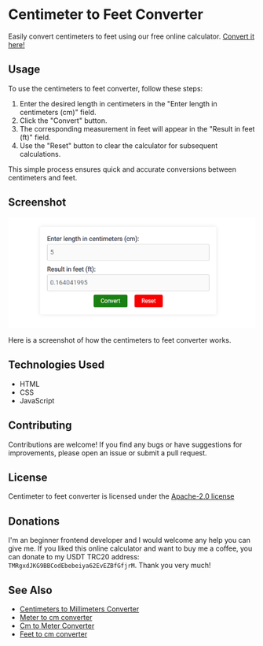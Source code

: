 # Centimeter to Feet Converter
<p>Easily convert centimeters to feet using our free online calculator. <a href="https://www.asutpp.com/cm-to-feet.html">Convert it here!</a></p>
<h2>Usage</h2>
<p>To use the centimeters to feet converter, follow these steps:</p>
<ol>
<li>Enter the desired length in centimeters in the "Enter length in centimeters (cm)" field.</li>
<li>Click the "Convert" button.</li>
<li>The corresponding measurement in feet will appear in the "Result in feet (ft)" field.</li>
<li>Use the "Reset" button to clear the calculator for subsequent calculations.</li>
</ol>
<p>This simple process ensures quick and accurate conversions between centimeters and feet.</p>
<h2>Screenshot</h2>
<p><img src="https://raw.githubusercontent.com/yury-makarov/centimeter-to-feet-converter/main/centimeter-to-feet-converter.png" alt="Screenshot of the centimeter to feet converter"/></p>
<p>Here is a screenshot of how the centimeters to feet converter works.</p>
<h2>Technologies Used</h2>
<ul>
    <li> HTML</li>
   <li>  CSS</li>
    <li> JavaScript</li>
</ul>
<h2>Contributing</h2>
<p>Contributions are welcome! If you find any bugs or have suggestions for improvements, please open an issue or submit a pull request.</p>
<h2>License</h2>
<p>Centimeter to feet converter is licensed under the <a href="https://github.com/yury-makarov/centimeter-to-feet-converter/blob/main/LICENSE">Apache-2.0 license</a></p>
<h2>Donations</h2>
<p>I'm an beginner frontend developer and I would welcome any help you can give me. If you liked this online calculator and want to buy me a coffee, you can donate to my USDT TRC20 address: <code>TMRgxdJKG9BBCodEbebeiya62EvEZBfGfjrM</code>. Thank you very much!</p>
<h2>See Also</h2>
<ul>
 <li><a href="https://github.com/yury-makarov/centimeters-to-millimeters-conversion">Centimeters to Millimeters Converter</a></li>
 <li><a href="https://github.com/yury-makarov/meter-to-cm-converter">Meter to cm converter</a></li>
 <li><a href="https://github.com/yury-makarov/cm-to-meter-converter">Cm to Meter Converter</a></li>
 <li><a href="https://github.com/yury-makarov/feet-to-cm-converter">Feet to cm converter</a></li>
</ul>
